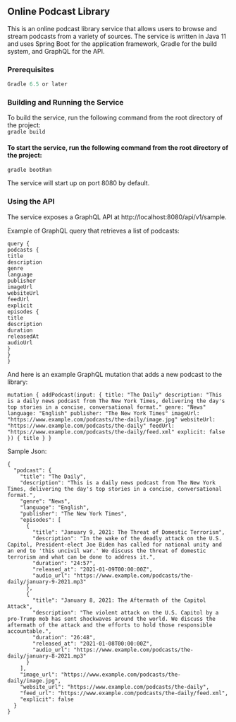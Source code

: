 ## Online Podcast Library
This is an online podcast library service that allows users to browse and stream podcasts from a variety of sources. The service is written in Java 11 and uses Spring Boot for the application framework, Gradle for the build system, and GraphQL for the API.

### Prerequisites
```Java 11 or later
Gradle 6.5 or later
```

### Building and Running the Service
To build the service, run the following command from the root directory of the project:</br>
```gradle build```

####  To start the service, run the following command from the root directory of the project:

```gradle bootRun```

The service will start up on port 8080 by default.

### Using the API
The service exposes a GraphQL API at http://localhost:8080/api/v1/sample.

Example of GraphQL query that retrieves a list of podcasts:

```
query {
podcasts {
title
description
genre
language
publisher
imageUrl
websiteUrl
feedUrl
explicit
episodes {
title
description
duration
releasedAt
audioUrl
}
}
}
```
And here is an example GraphQL mutation that adds a new podcast to the library:

`mutation {
addPodcast(input: {
title: "The Daily"
description: "This is a daily news podcast from The New York Times, delivering the day's top stories in a concise, conversational format."
genre: "News"
language: "English"
publisher: "The New York Times"
imageUrl: "https://www.example.com/podcasts/the-daily/image.jpg"
websiteUrl: "https://www.example.com/podcasts/the-daily"
feedUrl: "https://www.example.com/podcasts/the-daily/feed.xml"
explicit: false
}) {
title
}
}`

Sample Json:

```
{
  "podcast": {
    "title": "The Daily",
    "description": "This is a daily news podcast from The New York Times, delivering the day's top stories in a concise, conversational format.",
    "genre": "News",
    "language": "English",
    "publisher": "The New York Times",
    "episodes": [
      {
        "title": "January 9, 2021: The Threat of Domestic Terrorism",
        "description": "In the wake of the deadly attack on the U.S. Capitol, President-elect Joe Biden has called for national unity and an end to 'this uncivil war.' We discuss the threat of domestic terrorism and what can be done to address it.",
        "duration": "24:57",
        "released_at": "2021-01-09T00:00:00Z",
        "audio_url": "https://www.example.com/podcasts/the-daily/january-9-2021.mp3"
      },
      {
        "title": "January 8, 2021: The Aftermath of the Capitol Attack",
        "description": "The violent attack on the U.S. Capitol by a pro-Trump mob has sent shockwaves around the world. We discuss the aftermath of the attack and the efforts to hold those responsible accountable.",
        "duration": "26:48",
        "released_at": "2021-01-08T00:00:00Z",
        "audio_url": "https://www.example.com/podcasts/the-daily/january-8-2021.mp3"
      }
    ],
    "image_url": "https://www.example.com/podcasts/the-daily/image.jpg",
    "website_url": "https://www.example.com/podcasts/the-daily",
    "feed_url": "https://www.example.com/podcasts/the-daily/feed.xml",
    "explicit": false
  }
}
```
